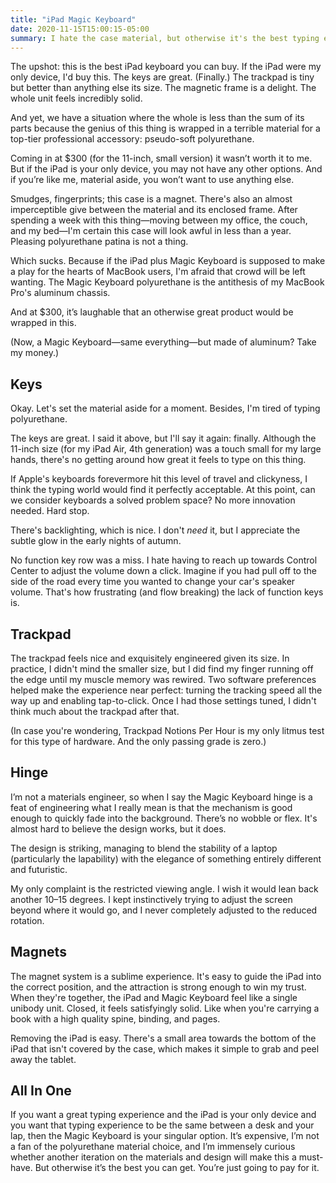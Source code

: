```yaml
---
title: "iPad Magic Keyboard"
date: 2020-11-15T15:00:15-05:00
summary: I hate the case material, but otherwise it's the best typing experience you can get.  
---
```


The upshot: this is the best iPad keyboard you can buy. If the iPad were my only device, I'd buy this. The keys are great. (Finally.) The trackpad is tiny but better than anything else its size. The magnetic frame is a delight. The whole unit feels incredibly solid. 

And yet, we have a situation where the whole is less than the sum of its parts because the genius of this thing is wrapped in a terrible material for a top-tier professional accessory: pseudo-soft polyurethane. 

Coming in at $300 (for the 11-inch, small version) it wasn’t worth it to me. But if the iPad is your only device, you may not have any other options. And if you’re like me, material aside, you won’t want to use anything else. 

Smudges, fingerprints; this case is a magnet. There's also an almost imperceptible give between the material and its enclosed frame. After spending a week with this thing—moving between my office, the couch, and my bed—I'm certain this case will look awful in less than a year. Pleasing polyurethane patina is not a thing. 

Which sucks. Because if the iPad plus Magic Keyboard is supposed to make a play for the hearts of MacBook users, I'm afraid that crowd will be left wanting. The Magic Keyboard polyurethane is the antithesis of my MacBook Pro's aluminum chassis. 

And at $300, it’s laughable that an otherwise great product would be wrapped in this. 

(Now, a Magic Keyboard—same everything—but made of aluminum? Take my money.)


## Keys

Okay. Let's set the material aside for a moment. Besides, I'm tired of typing polyurethane. 

The keys are great. I said it above, but I'll say it again: finally. Although the 11-inch size (for my iPad Air, 4th generation) was a touch small for my large hands, there's no getting around how great it feels to type on this thing.

If Apple's keyboards forevermore hit this level of travel and clickyness, I think the typing world would find it perfectly acceptable. At this point, can we consider keyboards a solved problem space? No more innovation needed. Hard stop. 

There's backlighting, which is nice. I don't _need_ it, but I appreciate the subtle glow in the early nights of autumn. 

No function key row was a miss. I hate having to reach up towards Control Center to adjust the volume down a click. Imagine if you had pull off to the side of the road every time you wanted to change your car's speaker volume. That's how frustrating (and flow breaking) the lack of  function keys is. 

## Trackpad

The trackpad feels nice and exquisitely engineered given its size. In practice, I didn't mind the smaller size, but I did find my finger running off the edge until my muscle memory was rewired. Two software preferences helped make the experience near perfect: turning the tracking speed all the way up and enabling tap-to-click. Once I had those settings tuned, I didn't think much about the trackpad after that. 

(In case you're wondering, Trackpad Notions Per Hour is my only litmus test for this type of hardware. And the only passing grade is zero.) 


## Hinge

I’m not a materials engineer, so when I say the Magic Keyboard hinge is a feat of engineering what I really mean is that the mechanism is good enough to quickly fade into the background. There’s no wobble or flex. It's almost hard to believe the design works, but it does. 

The design is striking, managing to blend the stability of a laptop (particularly the lapability) with the elegance of something entirely different and futuristic. 

My only complaint is the restricted viewing angle. I wish it would lean back another 10–15 degrees. I kept instinctively trying to adjust the screen beyond where it would go, and I never completely adjusted to the reduced rotation. 


## Magnets 

The magnet system is a sublime experience. It's easy to guide the iPad into the correct position, and the attraction is strong enough to win my trust. When they're together, the iPad and Magic Keyboard feel like a single unibody unit. Closed, it feels satisfyingly solid. Like when you're carrying a book with a high quality spine, binding, and pages. 

Removing the iPad is easy. There's a small area towards the bottom of the iPad that isn't covered by the case, which makes it simple to grab and peel away the tablet. 


## All In One 

If you want a great typing experience and the iPad is your only device and you want that typing experience to be the same between a desk and your lap, then the Magic Keyboard is your singular option. It’s expensive, I’m not a fan of the polyurethane material choice, and I’m immensely curious whether another iteration on the materials and design will make this a must-have. But otherwise it’s the best you can get. You’re just going to pay for it. 
